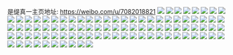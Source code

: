 是缇真一主页地址: https://weibo.com/u/7082018821 
![](https://wx4.sinaimg.cn/mw2000/007JhqC1gy1h8v30foo6ij32c03407wh.jpg) 
![](https://wx4.sinaimg.cn/mw2000/007JhqC1gy1h8v30ja5oyj32c0340e83.jpg) 
![](https://wx4.sinaimg.cn/mw2000/007JhqC1gy1h8v30e5zsjj32c0340e81.jpg) 
![](https://wx4.sinaimg.cn/mw2000/007JhqC1gy1h8v30mi06ij32c0340npf.jpg) 
![](https://wx4.sinaimg.cn/mw2000/007JhqC1gy1h8v30y6ijaj32c0340qv8.jpg) 
![](https://wx4.sinaimg.cn/mw2000/007JhqC1gy1h8v31093unj32c03407wi.jpg) 
![](https://wx4.sinaimg.cn/mw2000/007JhqC1gy1h7jevbnlnej31o0280b2a.jpg) 
![](https://wx4.sinaimg.cn/mw2000/007JhqC1gy1h7jevkv946j31o0280b2a.jpg) 
![](https://wx4.sinaimg.cn/mw2000/007JhqC1gy1h7jevn54dvj31o0280b29.jpg) 
![](https://wx4.sinaimg.cn/mw2000/007JhqC1gy1h7jevstibzj31o0280qv6.jpg) 
![](https://wx4.sinaimg.cn/mw2000/007JhqC1gy1h7jev5b6zsj32c0340b2c.jpg) 
![](https://wx4.sinaimg.cn/mw2000/007JhqC1gy1h7jew0nn9cj32c0340b2d.jpg) 
![](https://wx4.sinaimg.cn/mw2000/007JhqC1gy1h7jewasvylj32c03404qw.jpg) 
![](https://wx4.sinaimg.cn/mw2000/007JhqC1gy1h7jewf2hl3j32c0340kjm.jpg) 
![](https://wx4.sinaimg.cn/mw2000/007JhqC1gy1h7jewjhzeqj32c0340npe.jpg) 
![](https://wx4.sinaimg.cn/mw2000/007JhqC1gy1h7d2kp28xrj31nz27zkjm.jpg) 
![](https://wx4.sinaimg.cn/mw2000/007JhqC1gy1h7d2kqy711j31o0280x6p.jpg) 
![](https://wx4.sinaimg.cn/mw2000/007JhqC1gy1h7672q2ugnj32bz2xqb2b.jpg) 
![](https://wx4.sinaimg.cn/mw2000/007JhqC1gy1h7672oaq7gj31ww2z4hdu.jpg) 
![](https://wx4.sinaimg.cn/mw2000/007JhqC1gy1h7672s4zp9j32c03407wj.jpg) 
![](https://wx4.sinaimg.cn/mw2000/007JhqC1gy1h7672u0pv4j32c0340hdv.jpg) 
![](https://wx4.sinaimg.cn/mw2000/007JhqC1gy1h73ukq4qm3j31zw2g3e81.jpg) 
![](https://wx4.sinaimg.cn/mw2000/007JhqC1gy1h72p3lctjnj32c0340h0j.jpg) 
![](https://wx4.sinaimg.cn/mw2000/007JhqC1gy1h72p3n0k84j32c0340kjl.jpg) 
![](https://wx4.sinaimg.cn/mw2000/007JhqC1gy1h72p3orqlrj32c03407wh.jpg) 
![](https://wx4.sinaimg.cn/mw2000/007JhqC1gy1h72p3q2bsoj32bb36chdu.jpg) 
![](https://wx4.sinaimg.cn/mw2000/007JhqC1gy1h72p3reoaoj32c03407wi.jpg) 
![](https://wx4.sinaimg.cn/mw2000/007JhqC1gy1h72p3k5juxj324o2efhdt.jpg) 
![](https://wx4.sinaimg.cn/mw2000/007JhqC1gy1h723o1u7erj32c0340b2d.jpg) 
![](https://wx4.sinaimg.cn/mw2000/007JhqC1gy1h723o5ik0qj32c0340kjo.jpg) 
![](https://wx4.sinaimg.cn/mw2000/007JhqC1gy1h723nwrpxyj32c0340e83.jpg) 
![](https://wx4.sinaimg.cn/mw2000/007JhqC1gy1h723o9gxllj32c0340qv6.jpg) 
![](https://wx4.sinaimg.cn/mw2000/007JhqC1gy1h70y2qcgk4j316d27wx6j.jpg) 
![](https://wx4.sinaimg.cn/mw2000/007JhqC1gy1h70y2wv5zoj31o02yo1ky.jpg) 
![](https://wx4.sinaimg.cn/mw2000/007JhqC1gy1h70y33sn00j31o02oykjm.jpg) 
![](https://wx4.sinaimg.cn/mw2000/007JhqC1gy1h64fc5yuspj32c0340ty8.jpg) 
![](https://wx4.sinaimg.cn/mw2000/007JhqC1gy1h64fc7pawwj32c02yg7wh.jpg) 
![](https://wx4.sinaimg.cn/mw2000/007JhqC1gy1h64fc3rjssj30u0140h2u.jpg) 
![](https://wx4.sinaimg.cn/mw2000/007JhqC1gy1h64fc8nxtoj32e31uuwmi.jpg) 
![](https://wx4.sinaimg.cn/mw2000/007JhqC1gy1h64fcaasmij32c02w3b29.jpg) 
![](https://wx4.sinaimg.cn/mw2000/007JhqC1gy1h64fcc5sv9j32b036c7vg.jpg) 
![](https://wx4.sinaimg.cn/mw2000/007JhqC1gy1h64fcdzcmsj32c03407rz.jpg) 
![](https://wx4.sinaimg.cn/mw2000/007JhqC1gy1h64fchiktij32bo33jnas.jpg) 
![](https://wx4.sinaimg.cn/mw2000/007JhqC1gy1h64fclkty0j324m2u2tw6.jpg) 
![](https://wx4.sinaimg.cn/mw2000/007JhqC1gy1h5p5y68s03j329k35r1cm.jpg) 
![](https://wx4.sinaimg.cn/mw2000/007JhqC1gy1h5p5xg4w49j32c02ow1kz.jpg) 
![](https://wx4.sinaimg.cn/mw2000/007JhqC1gy1h5p5yslfx7j32c0340gt3.jpg) 
![](https://wx4.sinaimg.cn/mw2000/007JhqC1gy1h5p5z40nm2j32c0340u0z.jpg) 
![](https://wx4.sinaimg.cn/mw2000/007JhqC1gy1h5p5zfmngvj32c033uhdu.jpg) 
![](https://wx4.sinaimg.cn/mw2000/007JhqC1gy1h5p5zlvi15j32c034u7b2.jpg) 
![](https://wx4.sinaimg.cn/mw2000/007JhqC1gy1h5p5ztgyilj32c0340aib.jpg) 
![](https://wx4.sinaimg.cn/mw2000/007JhqC1gy1h5dmfg5qp3j32c0340x6q.jpg) 
![](https://wx4.sinaimg.cn/mw2000/007JhqC1gy1h5dmf7zdtcj31fp1z47wh.jpg) 
![](https://wx4.sinaimg.cn/mw2000/007JhqC1gy1h5dmfmblzhj32c0340hdu.jpg) 
![](https://wx4.sinaimg.cn/mw2000/007JhqC1gy1h5dmh80ylmj32c0340b2d.jpg) 
![](https://wx4.sinaimg.cn/mw2000/007JhqC1gy1h5dmhq5vu9j32c0340b2b.jpg) 
![](https://wx4.sinaimg.cn/mw2000/007JhqC1gy1h5dmim79k5j32c0340u10.jpg) 
![](https://wx4.sinaimg.cn/mw2000/007JhqC1gy1h52s5wvw3hj32c035qkjm.jpg) 
![](https://wx4.sinaimg.cn/mw2000/007JhqC1gy1h52s5v18mkj32c036eu0y.jpg) 
![](https://wx4.sinaimg.cn/mw2000/007JhqC1gy1h52s5xiyyej30u0140woj.jpg) 
![](https://wx4.sinaimg.cn/mw2000/007JhqC1gy1h52s5yuxl8j32c03407wh.jpg) 
![](https://wx4.sinaimg.cn/mw2000/007JhqC1gy1h52s60leobj32c0340npe.jpg) 
![](https://wx4.sinaimg.cn/mw2000/007JhqC1gy1h52s615dsaj315o1jidwg.jpg) 
![](https://wx4.sinaimg.cn/mw2000/007JhqC1gy1h52s6297n2j32c0340kjl.jpg) 
![](https://wx4.sinaimg.cn/mw2000/007JhqC1gy1h52s71qct5j30ty13maf3.jpg) 
![](https://wx4.sinaimg.cn/mw2000/007JhqC1gy1h52s71530qj313u0tu46q.jpg) 
![](https://wx4.sinaimg.cn/mw2000/007JhqC1gy1h50umk2wflj32c03404qt.jpg) 
![](https://wx4.sinaimg.cn/mw2000/007JhqC1gy1h50ummyde4j32c0340u0z.jpg) 
![](https://wx4.sinaimg.cn/mw2000/007JhqC1gy1h50umbwb6pj32c0340qv8.jpg) 
![](https://wx4.sinaimg.cn/mw2000/007JhqC1gy1h50umyd87fj32c033zu0y.jpg) 
![](https://wx4.sinaimg.cn/mw2000/007JhqC1gy1h50un1w0n7j32c0340npg.jpg) 
![](https://wx4.sinaimg.cn/mw2000/007JhqC1gy1h50un7s23mj32c0340b2c.jpg) 
![](https://wx4.sinaimg.cn/mw2000/007JhqC1gy1h50une0ajkj32c0340x6s.jpg) 
![](https://wx4.sinaimg.cn/mw2000/007JhqC1gy1h50unikd5ej33402c01l3.jpg) 
![](https://wx4.sinaimg.cn/mw2000/007JhqC1gy1h50umw3qqmj32aw340e83.jpg) 
![](https://wx4.sinaimg.cn/mw2000/007JhqC1gy1h4zpxoszrgj32m6240npf.jpg) 
![](https://wx4.sinaimg.cn/mw2000/007JhqC1gy1h4zpxrt3qsj32c0340u0y.jpg) 
![](https://wx4.sinaimg.cn/mw2000/007JhqC1gy1h4zpy09kf4j32c0340e83.jpg) 
![](https://wx4.sinaimg.cn/mw2000/007JhqC1gy1h4z5ceah9jj32c02mrqv5.jpg) 
![](https://wx4.sinaimg.cn/mw2000/007JhqC1gy1h4z5cfckdjj32c02lonpd.jpg) 
![](https://wx4.sinaimg.cn/mw2000/007JhqC1gy1h4srloc67uj32bq3407wj.jpg) 
![](https://wx4.sinaimg.cn/mw2000/007JhqC1gy1h4srm06n6tj32c0340qv7.jpg) 
![](https://wx4.sinaimg.cn/mw2000/007JhqC1gy1h4o3zi8r1wj32c0340u0z.jpg) 
![](https://wx4.sinaimg.cn/mw2000/007JhqC1gy1h4o3zf6bquj32c0340u0z.jpg) 
![](https://wx4.sinaimg.cn/mw2000/007JhqC1gy1h4l3lkrl5gj32c0340u0z.jpg) 
![](https://wx4.sinaimg.cn/mw2000/007JhqC1gy1h4l3lnlf8vj32c0340u0y.jpg) 
![](https://wx4.sinaimg.cn/mw2000/007JhqC1gy1h4l3l7zq8wj32af340e83.jpg) 
![](https://wx4.sinaimg.cn/mw2000/007JhqC1gy1h4l3m2bw6tj32b8340b2c.jpg) 
![](https://wx4.sinaimg.cn/mw2000/007JhqC1gy1h4l3m8j0x6j32522wax6p.jpg) 
![](https://wx4.sinaimg.cn/mw2000/007JhqC1gy1h4l3n4uyh0j32c0340hdx.jpg) 
![](https://wx4.sinaimg.cn/mw2000/007JhqC1gy1h4l3nk207aj32c0340u0z.jpg) 
![](https://wx4.sinaimg.cn/mw2000/007JhqC1gy1h4l3nv3oj8j32c0340x6r.jpg) 
![](https://wx4.sinaimg.cn/mw2000/007JhqC1gy1h4gara8seqj31sc2dsx6p.jpg) 
